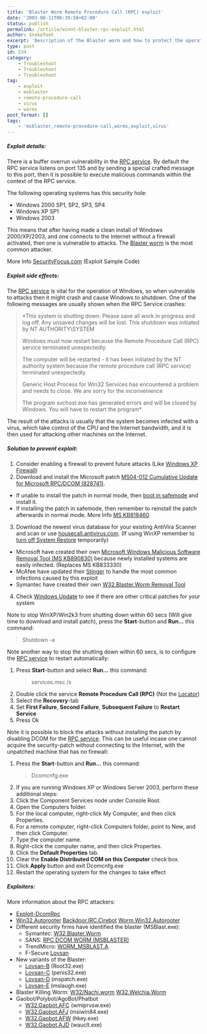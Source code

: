 ```yaml
---
title: 'Blaster Worm Remote Procedure Call (RPC) exploit'
date: '2003-08-11T00:39:58+02:00'
status: publish
permalink: /article/winnt-blaster-rpc-exploit.html
author: Snakefoot
excerpt: 'Description of the Blaster worm and how to protect the operating system from its RPC attacks.'
type: post
id: 534
category:
    - Troubleshoot
    - Troubleshoot
    - Troubleshoot
tag:
    - exploit
    - msblaster
    - remote-procedure-call
    - virus
    - worms
post_format: []
tags:
    - 'msblaster,remote-procedure-call,worms,exploit,virus'
---
```

##### Exploit details:

 There is a buffer overrun vulnerability in the [RPC service](/article/winnt-services-rpcss.html). By default the RPC service listens on port 135 and by sending a special crafted message to this port, then it is possible to execute malicious commands within the context of the RPC service.  
  
 The following operating systems has this security hole:
- Windows 2000 SP1, SP2, SP3, SP4
- Windows XP SP1
- Windows 2003
 
 This means that after having made a clean install of Windows 2000/XP/2003, and one connects to the Internet without a firewall activated, then one is vulnerable to attacks. The [Blaster worm](http://en.wikipedia.org/wiki/Blaster_worm) is the most common attacker.  
  
 More Info [SecurityFocus.com](http://www.securityfocus.com/bid/8205/info "CVE-2003-0352") (Exploit Sample Code)
 
##### Exploit side effects:

 The [RPC service](/article/winnt-services-rpcss.html) is vital for the operation of Windows, so when vulnerable to attacks then it might crash and cause Windows to shutdown. One of the following messages are usually shown when the RPC Service crashes:
> *This system is shutting down. Please save all work in progress and log off. Any unsaved changes will be lost. This shutdown was initiated by NT AUTHORITY\\SYSTEM  
>   
>  Windows must now restart because the Remote Procedure Call (RPC) service terminated unexpectedly.  
>   
>  The computer will be restarted - it has been initiated by the NT authority system because the remote procedure call (RPC service) terminated unexpectedly.  
>   
>  Generic Host Process for Win32 Services has encountered a problem and needs to close. We are sorry for the inconvenience  
>   
>  The program svchost.exe has generated errors and will be closed by Windows. You will have to restart the program*

 The result of the attacks is usually that the system becomes infected with a virus, which take control of the CPU and the Internet bandwidth, and it is then used for attacking other machines on the Internet.  
  
##### Solution to prevent exploit:

1. Consider enabling a firewall to prevent future attacks (Like [Windows XP Firewall](/article/winxp-firewall.html))
2. Download and install the Microsoft patch [MS04-012 Cumulative Update for Microsoft RPC/DCOM (828741)](http://www.microsoft.com/technet/security/bulletin/ms04-012.mspx). 
  - If unable to install the patch in normal mode, then [boot in safemode](http://support.microsoft.com/kb/315222 "A description of the Safe Mode Boot options in Windows XP [Q315222]") and install it.
  - If installing the patch in safemode, then remember to reinstall the patch afterwards in normal mode. More Info [MS KB818460](http://support.microsoft.com/kb/818460 "How to Install Service Packs and Hotfixes When Windows Is Running in Safe Mode [Q818460]")
3. Download the newest virus database for your existing AntiVira Scanner and scan or use [housecall.antivirus.com](http://housecall.antivirus.com/). (If using WinXP remember to [turn off System Restore](http://support.microsoft.com/kb/310405 "How to turn off and turn on System Restore in Windows XP [Q310405]") temporarily) 
  - Microsoft have created their own [Microsoft Windows Malicious Software Removal Tool (MS KB890830)](http://support.microsoft.com/kb/890830) because newly installed systems are easily infected. (Replaces MS KB833330)
  - McAfee have updated their [Stinger](http://vil.nai.com/vil/stinger/) to handle the most common infections caused by this exploit
  - Symantec have created their own [W32.Blaster.Worm Removal Tool](http://securityresponse.symantec.com/avcenter/venc/data/w32.blaster.worm.removal.tool.html)
4. Check [Windows Update](http://v4.windowsupdate.microsoft.com/) to see if there are other critical patches for your system
 
 Note to stop WinXP/Win2k3 from shutting down within 60 secs (Will give time to download and install patch), press the **Start**-button and **Run...** this command:
 > Shutdown -a

 Note another way to stop the shutting down within 60 secs, is to configure the [RPC service](/article/winnt-services-rpcss.html) to restart automatically:
1. Press **Start**-button and select **Run...** this command:
   > services.msc /s
2. Double click the service **Remote Procedure Call (RPC)** (Not the [Locator](/article/winnt-services-rpclocator.html))
3. Select the **Recovery**-tab
4. Set **First Failure**, **Second Failure**, **Subsequent Failure** to **Restart Service**
5. Press Ok
 
 Note it is possible to block the attacks without installing the patch by disabling DCOM for the [RPC service](/article/winnt-services-rpcss.html). This can be useful incase one cannot acquire the security-patch without connecting to the Internet, with the unpatched machine that has no firewall:
1. Press the **Start**-button and **Run...** this command:
   > Dcomcnfg.exe
2. If you are running Windows XP or Windows Server 2003, perform these additional steps: 
  1. Click the Component Services node under Console Root.
  2. Open the Computers folder.
  3. For the local computer, right-click My Computer, and then click Properties.
  4. For a remote computer, right-click Computers folder, point to New, and then click Computer.
  5. Type the computer name.
  6. Right-click the computer name, and then click Properties.
3. Click the **Default Properties** tab.
4. Clear the **Enable Distributed COM on this Computer** check box.
5. Click **Apply** button and exit Dcomcnfg.exe
6. Restart the operating system for the changes to take effect

##### Exploiters:

 More information about the RPC attackers:
- [Exploit-DcomRpc](http://vil.nai.com/vil/content/v_100516.htm)
- [Win32.Autorooter](http://www.europe.f-secure.com/v-descs/rpc.shtml) [Backdoor.IRC.Cirebot](http://securityresponse.symantec.com/avcenter/venc/data/backdoor.irc.cirebot.html) [Worm.Win32.Autorooter](http://www.avp.ch/avpve/worms/win32/autorooter.stm)
- Different security firms have identified the blaster (MSBlast.exe): 
  - Symantec: [W32.Blaster.Worm](http://www.sarc.com/avcenter/venc/data/w32.blaster.worm.html)
  - SANS: [RPC DCOM WORM (MSBLASTER)](http://isc.sans.org/diary.html?date=2003-08-11)
  - TrendMicro: [WORM\_MSBLAST.A](http://www.trendmicro.com/vinfo/virusencyclo/default5.asp?VName=WORM_MSBLAST.A)
  - F-Secure [Lovsan](http://www.europe.f-secure.com/v-descs/msblast.shtml)
- New variants of the Blaster: 
  - [Lovsan-B](http://www.f-secure.com/v-descs/lovsanb.shtml) (Root32.exe)
  - [Lovsan-C](http://www.f-secure.com/v-descs/lovsanc.shtml) (penis32.exe)
  - [Lovsan-D](http://www.sophos.com/virusinfo/analyses/w32blasterd.html) (mspatch.exe)
  - [Lovsan-E](http://us.mcafee.com/virusInfo/default.asp?id=description&virus_k=100582) (mslaugh.exe)
- Blaster Killing Worm: [W32/Nachi.worm](http://vil.nai.com/vil/content/v_100559.htm) [W32.Welchia.Worm](http://securityresponse.symantec.com/avcenter/venc/data/w32.welchia.worm.html)
- Gaobot/Polybot/AgoBot/Phatbot 
  - [W32.Gaobot.AFC](http://www.sarc.com/avcenter/venc/data/w32.gaobot.afc.html) (wmiprvsw.exe)
  - [W32.Gaobot.AFJ](http://www.sarc.com/avcenter/venc/data/w32.gaobot.afj.html) (msiwin84.exe)
  - [W32.Gaobot.AFW](http://www.sarc.com/avcenter/venc/data/w32.gaobot.afw.html) (hkey.exe)
  - [W32.Gaobot.AJD](http://www.sarc.com/avcenter/venc/data/w32.gaobot.afw.html) (wauclt.exe)